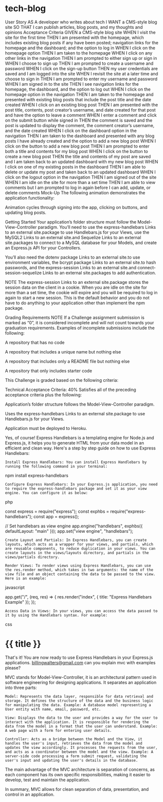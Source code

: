 # tech-blog

User Story
AS A developer who writes about tech
I WANT a CMS-style blog site
SO THAT I can publish articles, blog posts, and my thoughts and opinions
Acceptance Criteria
GIVEN a CMS-style blog site
WHEN I visit the site for the first time
THEN I am presented with the homepage, which includes existing blog posts if any have been posted; navigation links for the homepage and the dashboard; and the option to log in
WHEN I click on the homepage option
THEN I am taken to the homepage
WHEN I click on any other links in the navigation
THEN I am prompted to either sign up or sign in
WHEN I choose to sign up
THEN I am prompted to create a username and password
WHEN I click on the sign-up button
THEN my user credentials are saved and I am logged into the site
WHEN I revisit the site at a later time and choose to sign in
THEN I am prompted to enter my username and password
WHEN I am signed in to the site
THEN I see navigation links for the homepage, the dashboard, and the option to log out
WHEN I click on the homepage option in the navigation
THEN I am taken to the homepage and presented with existing blog posts that include the post title and the date created
WHEN I click on an existing blog post
THEN I am presented with the post title, contents, post creator’s username, and date created for that post and have the option to leave a comment
WHEN I enter a comment and click on the submit button while signed in
THEN the comment is saved and the post is updated to display the comment, the comment creator’s username, and the date created
WHEN I click on the dashboard option in the navigation
THEN I am taken to the dashboard and presented with any blog posts I have already created and the option to add a new blog post
WHEN I click on the button to add a new blog post
THEN I am prompted to enter both a title and contents for my blog post
WHEN I click on the button to create a new blog post
THEN the title and contents of my post are saved and I am taken back to an updated dashboard with my new blog post
WHEN I click on one of my existing posts in the dashboard
THEN I am able to delete or update my post and taken back to an updated dashboard
WHEN I click on the logout option in the navigation
THEN I am signed out of the site
WHEN I am idle on the site for more than a set time
THEN I am able to view comments but I am prompted to log in again before I can add, update, or delete comments
Mock-Up
The following animation demonstrates the application functionality:

Animation cycles through signing into the app, clicking on buttons, and updating blog posts.

Getting Started
Your application’s folder structure must follow the Model-View-Controller paradigm. You’ll need to use the express-handlebars Links to an external site.package to use Handlebars.js for your Views, use the MySQL2 Links to an external site.and Sequelize Links to an external site.packages to connect to a MySQL database for your Models, and create an Express.js API for your Controllers.

You’ll also need the dotenv package Links to an external site.to use environment variables, the bcrypt package Links to an external site.to hash passwords, and the express-session Links to an external site.and connect-session-sequelize Links to an external site.packages to add authentication.

NOTE
The express-session Links to an external site.package stores the session data on the client in a cookie. When you are idle on the site for more than a set time, the cookie will expire and you will be required to log in again to start a new session. This is the default behavior and you do not have to do anything to your application other than implement the npm package.

Grading Requirements
NOTE
If a Challenge assignment submission is marked as “0”, it is considered incomplete and will not count towards your graduation requirements. Examples of incomplete submissions include the following:

A repository that has no code

A repository that includes a unique name but nothing else

A repository that includes only a README file but nothing else

A repository that only includes starter code

This Challenge is graded based on the following criteria:

Technical Acceptance Criteria: 40%
Satisfies all of the preceding acceptance criteria plus the following:

Application’s folder structure follows the Model-View-Controller paradigm.

Uses the express-handlebars Links to an external site.package to use Handlebars.js for your Views.

Application must be deployed to Heroku.





Yes, of course! Express Handlebars is a templating engine for Node.js and Express.js, it helps you to generate HTML from your data model in an efficient and clean way. Here's a step by step guide on how to use Express Handlebars:

    Install Express Handlebars: You can install Express Handlebars by running the following command in your terminal:

npm install express-handlebars

    Configure Express Handlebars: In your Express.js application, you need to require the express-handlebars package and set it as your view engine. You can configure it as below:

php

const express = require("express");
const exphbs = require("express-handlebars");
const app = express();

// Set handlebars as view engine
app.engine("handlebars", exphbs({ defaultLayout: "main" }));
app.set("view engine", "handlebars");

    Create Layout and Partials: In Express Handlebars, you can create layouts, which acts as a wrapper for your views, and partials, which are reusable components, to reduce duplication in your views. You can create layouts in the views/layouts directory, and partials in the views/partials directory.

    Render Views: To render views using Express Handlebars, you can use the res.render method, which takes in two arguments: the name of the view file and an object containing the data to be passed to the view. Here is an example:

javascript

app.get("/", (req, res) => {
  res.render("index", { title: "Express Handlebars Example" });
});

    Access Data in Views: In your views, you can access the data passed to it by using the Handlebars syntax. For example:

css

<h1>{{ title }}</h1>

That's it! You are now ready to use Express Handlebars in your Express.js applications.
billingwalters@gmail.com
can you explain mvc  with examples please?

MVC stands for Model-View-Controller, it is an architectural pattern used in software engineering for designing applications. It separates an application into three parts:

    Model: Represents the data layer, responsible for data retrieval and storage. It defines the structure of the data and the business logic for manipulating the data. Example: A database model representing a User entity with name, email, password, etc.

    View: Displays the data to the user and provides a way for the user to interact with the application. It is responsible for rendering the data from the model in a format that the user can understand. Example: A web page with a form for entering user details.

    Controller: Acts as a bridge between the Model and the View, it handles the user's input, retrieves the data from the model and updates the view accordingly. It processes the requests from the user, and acts as a coordinator between the model and the view. Example: A server-side code processing a form submit request, validating the user's input and updating the user's details in the database.

The main advantage of the MVC architecture is separation of concerns, as each component has its own specific responsibilities, making it easier to develop, test and maintain the application.

In summary, MVC allows for clean separation of data, presentation, and control in an application.